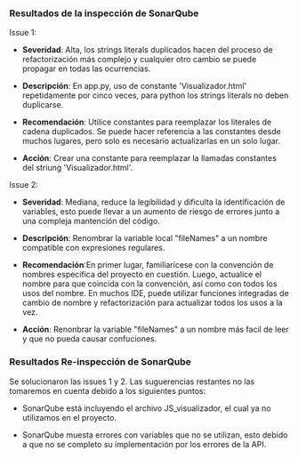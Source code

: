 ### Resultados de la inspección de SonarQube 

Issue 1:

- **Severidad**: Alta, los strings literals duplicados hacen del proceso de refactorización más complejo y cualquier otro cambio se puede propagar en todas las ocurrencias.

- **Descripción**: En app.py, uso de constante 'Visualizador.html' repetidamente por cinco veces, para python los strings literals no deben duplicarse.
  
- **Recomendación**: Utilice constantes para reemplazar los literales de cadena duplicados. Se puede hacer referencia a las constantes desde muchos lugares, pero solo es necesario actualizarlas en un solo lugar.
  
- **Acción**: Crear una constante para reemplazar la llamadas constantes del striung 'Visualizador.html'.

Issue 2: 
  
- **Severidad**: Mediana, reduce la legibilidad y dificulta la identificación de variables, esto puede llevar a un aumento de riesgo de errores junto a una compleja mantención del código.
  
- **Descripción**: Renombrar la variable local "fileNames" a un nombre compatible con expresiones regulares.
  
- **Recomendación**:En primer lugar, familiarícese con la convención de nombres específica del proyecto en cuestión. Luego, actualice el nombre para que coincida con la convención, así como con todos los usos del nombre. En muchos IDE, puede utilizar funciones integradas de cambio de nombre y refactorización para actualizar todos los usos a la vez.
  
- **Acción**: Renonbrar la variable "fileNames" a un nombre más facil de leer y que no pueda causar confuciones.

### Resultados Re-inspección de SonarQube

Se solucionaron las issues 1 y 2. Las suguerencias restantes no las tomaremos en cuenta debido a los siguientes puntos:

- SonarQube está incluyendo el archivo JS_visualizador, el cual ya no utilizamos en el proyecto.

- SonarQube muesta errores con variables que no se utilizan, esto debido a que no se completo su implementación por los errores de la API.
